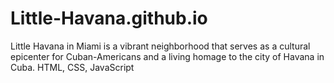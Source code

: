 # Little-Havana.github.io
Little Havana in Miami is a vibrant neighborhood that serves as a cultural epicenter for Cuban-Americans and a living homage to the city of Havana in Cuba.
HTML, CSS, JavaScript
